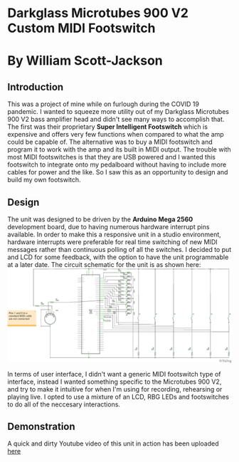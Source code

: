 # Darkglass Microtubes 900 V2 Custom MIDI Footswitch 
# By William Scott-Jackson

## Introduction 
This was a project of mine while on furlough during the COVID 19 pandemic. I wanted to squeeze more utility out of my Darkglass Microtubes 900 V2 bass amplifier head and didn't see many ways to accomplish that. The first was their proprietary **Super Intelligent Footswitch** which is expensive and offers very few functions when compared to what the amp could be capable of. The alternative was to buy a MIDI footswitch and program it to work with the amp and its built in MIDI output. The trouble with most MIDI footswitches is that they are USB powered and I wanted this footswitch to integrate onto my pedalboard without having to include more cables for power and the like. So I saw this as an opportunity to design and build my own footswitch. 

## Design 
The unit was designed to be driven by the **Arduino Mega 2560** development board, due to having numerous hardware interrupt pins available. In order to make this a responsive unit in a studio environment, hardware interrupts were preferable for real time switching of new MIDI messages rather than continuous polling of all the switches. I decided to put and LCD for some feedback, with the option to have the unit programmable at a later date. 
The circuit schematic for the unit is as shown here:
![alt text](https://github.com/WillScottJackson/DarkglassMidiFootswitch/blob/main/MIDI-Switch_schem.png?raw=true)

In terms of user interface, I didn't want a generic MIDI footswitch type of interface, instead I wanted something specific to the Microtubes 900 V2, and try to make it intuitive for when I'm using for recording, rehearsing or playing live. I opted to use a mixture of an LCD, RBG LEDs and footswitches to do all of the neccesary interactions. 


## Demonstration
A quick and dirty Youtube video of this unit in action has been uploaded [here](https://www.youtube.com/watch?v=9cLe0gX9iao)


